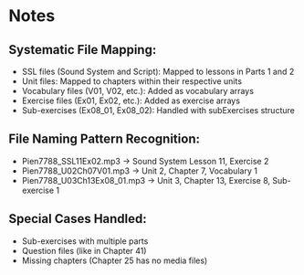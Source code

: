 # Notes

## Systematic File Mapping:

- SSL files (Sound System and Script): Mapped to lessons in Parts 1 and 2
- Unit files: Mapped to chapters within their respective units
- Vocabulary files (V01, V02, etc.): Added as vocabulary arrays
- Exercise files (Ex01, Ex02, etc.): Added as exercise arrays
- Sub-exercises (Ex08_01, Ex08_02): Handled with subExercises structure

## File Naming Pattern Recognition:

- Pien7788_SSL11Ex02.mp3 → Sound System Lesson 11, Exercise 2
- Pien7788_U02Ch07V01.mp3 → Unit 2, Chapter 7, Vocabulary 1
- Pien7788_U03Ch13Ex08_01.mp3 → Unit 3, Chapter 13, Exercise 8, Sub-exercise 1

## Special Cases Handled:

- Sub-exercises with multiple parts
- Question files (like in Chapter 41)
- Missing chapters (Chapter 25 has no media files)
